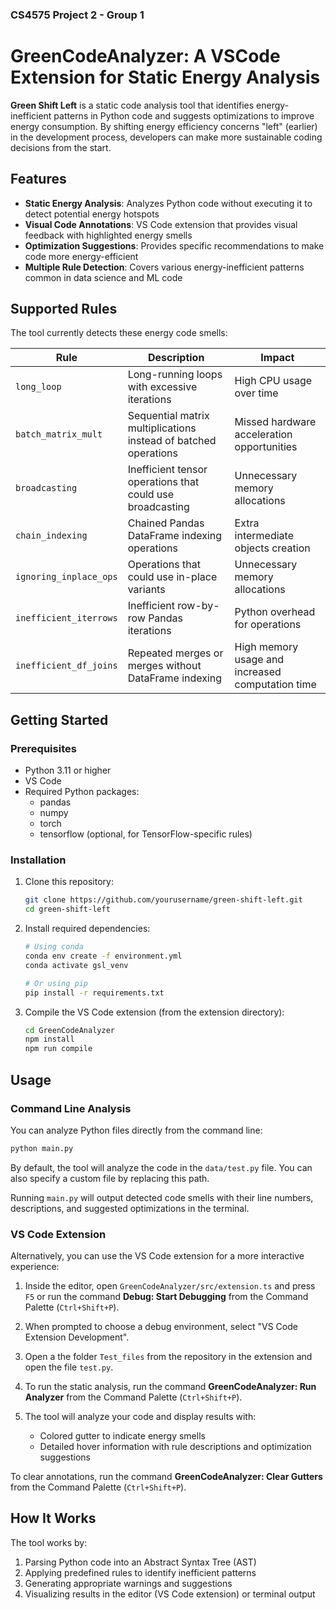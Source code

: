 ### CS4575 Project 2 - Group 1
# GreenCodeAnalyzer: A VSCode Extension for Static Energy Analysis

**Green Shift Left** is a static code analysis tool that identifies energy-inefficient patterns in Python code and suggests optimizations to improve energy consumption. By shifting energy efficiency concerns "left" (earlier) in the development process, developers can make more sustainable coding decisions from the start.

## Features

- **Static Energy Analysis**: Analyzes Python code without executing it to detect potential energy hotspots
- **Visual Code Annotations**: VS Code extension that provides visual feedback with highlighted energy smells
- **Optimization Suggestions**: Provides specific recommendations to make code more energy-efficient
- **Multiple Rule Detection**: Covers various energy-inefficient patterns common in data science and ML code

## Supported Rules

The tool currently detects these energy code smells:

| Rule    | Description | Impact |
|---------|-------------|--------|
| `long_loop` | Long-running loops with excessive iterations | High CPU usage over time |
| `batch_matrix_mult` | Sequential matrix multiplications instead of batched operations | Missed hardware acceleration opportunities |
| `broadcasting` | Inefficient tensor operations that could use broadcasting | Unnecessary memory allocations |
| `chain_indexing` | Chained Pandas DataFrame indexing operations | Extra intermediate objects creation |
| `ignoring_inplace_ops` | Operations that could use in-place variants | Unnecessary memory allocations |
| `inefficient_iterrows` | Inefficient row-by-row Pandas iterations | Python overhead for operations |
| `inefficient_df_joins` | Repeated merges or merges without DataFrame indexing | High memory usage and increased computation time |

## Getting Started

### Prerequisites

- Python 3.11 or higher
- VS Code
- Required Python packages:
  - pandas
  - numpy
  - torch
  - tensorflow (optional, for TensorFlow-specific rules)

### Installation

1. Clone this repository:
   ```bash
   git clone https://github.com/yourusername/green-shift-left.git
   cd green-shift-left
   ```

2. Install required dependencies:
   ```bash
   # Using conda
   conda env create -f environment.yml
   conda activate gsl_venv
   
   # Or using pip
   pip install -r requirements.txt
   ```

3. Compile the VS Code extension (from the extension directory):
   ```bash
   cd GreenCodeAnalyzer
   npm install
   npm run compile
   ```

## Usage

### Command Line Analysis

You can analyze Python files directly from the command line:

```bash
python main.py
```

By default, the tool will analyze the code in the `data/test.py` file. You can also specify a custom file by replacing this path.

Running `main.py` will output detected code smells with their line numbers, descriptions, and suggested optimizations in the terminal.

### VS Code Extension

Alternatively, you can use the VS Code extension for a more interactive experience:

1. Inside the editor, open `GreenCodeAnalyzer/src/extension.ts` and press `F5` or run the command **Debug: Start Debugging** from the Command Palette (`Ctrl+Shift+P`). 
2. When prompted to choose a debug environment, select "VS Code Extension Development".

3. Open a the folder `Test_files` from the repository in the extension and open the file `test.py`.

4. To run the static analysis, run the command **GreenCodeAnalyzer: Run Analyzer** from the Command Palette (`Ctrl+Shift+P`).

5. The tool will analyze your code and display results with:
   - Colored gutter to indicate energy smells
   - Detailed hover information with rule descriptions and optimization suggestions

To clear annotations, run the command **GreenCodeAnalyzer: Clear Gutters** from the Command Palette (`Ctrl+Shift+P`).

## How It Works

The tool works by:
1. Parsing Python code into an Abstract Syntax Tree (AST)
2. Applying predefined rules to identify inefficient patterns
3. Generating appropriate warnings and suggestions
4. Visualizing results in the editor (VS Code extension) or terminal output
